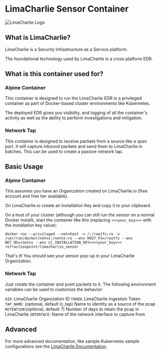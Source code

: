 # LimaCharlie Sensor Container

![LimaCharlie Logo](https://storage.googleapis.com/limacharlie-io/logo_glitch.gif)

## What is LimaCharlie?
LimaCharlie is a Security Infrastructure as a Service platform.

The foundational technology used by LimaCharlie is a cross platform EDR.

## What is this container used for?

### Alpine Container
This container is designed to run the LimaCharlie EDR in a privileged
container as part of Docker-based cluster environments like Kubernetes.

The deployed EDR gives you visibility, and logging of all the container's activity
as well as the ability to perform investigations and mitigation.

### Network Tap
This container is designed to receive packets from a source like a span port. It will
capture inbound packets and send them to LimaCharlie in batches. This can be used
to create a passive network tap.

## Basic Usage

### Alpine Container
This assumes you have an Organization created on LimaCharlie.io (free account and free tier available).

On LimaCharlie.io create an Installation Key and copy it to your clipboard.

On a host of your cluster (although you can still run the sensor on a normal Docker install), start
the container like this (replacing `<<<your_key>>>` with the installation key value):

```
docker run --privileged --net=host -v /:/rootfs:ro -v /var/run/docker/netns:/netns:ro --env HOST_FS=/rootfs --env NET_NS=/netns --env LC_INSTALLATION_KEY=<<<your_key>>> refractionpoint/limacharlie_sensor
```

That's it! You should see your sensor pop-up in your LimaCharlie Organization.

### Network Tap
Just create the container and point packets to it. The following environment variables
can be used to customize the behavior:

`OID`: LimaCharlie Organization ID
`TOKEN`: LimaCharlie Ingestion Token
`TAP_NAME`: (optional, default lc_tap) Name to identity as a source of the pcap
`RETENTION`:(optional, default 7) Number of days to retain the pcap in LimaCharlie
`INTERFACE`: Name of the network interface to capture from

## Advanced

For more advanced documentation, like sample Kubernetes sample configurations
see the [LimaCharlie Documentation](https://doc.limacharlie.io).